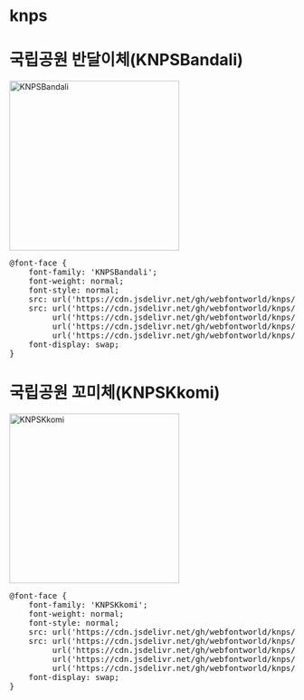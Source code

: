 # knps

# 국립공원 반달이체(KNPSBandali)

<a href="https://wess.tistory.com" target="_blank">
    <img src="https://webfontworld.github.io/busan/KNPSBandali.jpg" alt="KNPSBandali" style="width:300px">
</a>
<pre>
@font-face {
    font-family: 'KNPSBandali';
    font-weight: normal;
    font-style: normal;
    src: url('https://cdn.jsdelivr.net/gh/webfontworld/knps/KNPSBandali.eot');
    src: url('https://cdn.jsdelivr.net/gh/webfontworld/knps/KNPSBandali.eot?#iefix') format('embedded-opentype'),
         url('https://cdn.jsdelivr.net/gh/webfontworld/knps/KNPSBandali.woff2') format('woff2'),
         url('https://cdn.jsdelivr.net/gh/webfontworld/knps/KNPSBandali.woff') format('woff'),
         url('https://cdn.jsdelivr.net/gh/webfontworld/knps/KNPSBandali.ttf') format("truetype");
    font-display: swap;
} 
</pre>

# 국립공원 꼬미체(KNPSKkomi)

<a href="https://wess.tistory.com" target="_blank">
    <img src="https://webfontworld.github.io/busan/KNPSKkomi.jpg" alt="KNPSKkomi" style="width:300px">
</a>
<pre>
@font-face {
    font-family: 'KNPSKkomi';
    font-weight: normal;
    font-style: normal;
    src: url('https://cdn.jsdelivr.net/gh/webfontworld/knps/KNPSKkomi.eot');
    src: url('https://cdn.jsdelivr.net/gh/webfontworld/knps/KNPSKkomi.eot?#iefix') format('embedded-opentype'),
         url('https://cdn.jsdelivr.net/gh/webfontworld/knps/KNPSKkomi.woff2') format('woff2'),
         url('https://cdn.jsdelivr.net/gh/webfontworld/knps/KNPSKkomi.woff') format('woff'),
         url('https://cdn.jsdelivr.net/gh/webfontworld/knps/KNPSKkomi.ttf') format("truetype");
    font-display: swap;
} 
</pre>
